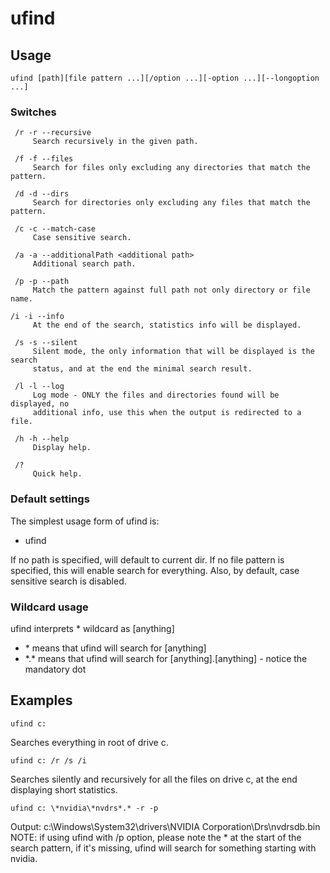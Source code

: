 # ufind

## Usage 
    ufind [path][file pattern ...][/option ...][-option ...][--longoption ...]
### Switches
     /r -r --recursive
         Search recursively in the given path.

     /f -f --files
         Search for files only excluding any directories that match the pattern.

     /d -d --dirs
         Search for directories only excluding any files that match the pattern.

     /c -c --match-case
         Case sensitive search.

     /a -a --additionalPath <additional path>
         Additional search path.

     /p -p --path
         Match the pattern against full path not only directory or file name.
         
    /i -i --info
         At the end of the search, statistics info will be displayed.

     /s -s --silent
         Silent mode, the only information that will be displayed is the search
         status, and at the end the minimal search result.

     /l -l --log
         Log mode - ONLY the files and directories found will be displayed, no
         additional info, use this when the output is redirected to a file.

     /h -h --help
         Display help.

     /?
         Quick help.

### Default settings
The simplest usage form of ufind is: 
* ufind

If no path is specified, will default to current dir.
If no file pattern is specified, this will enable search for everything.
Also, by default, case sensitive search is disabled.

### Wildcard usage
ufind interprets * wildcard as [anything]
* \*   means that ufind will search for [anything]
* \*.* means that ufind will search for [anything].[anything] - notice the mandatory dot

## Examples
    ufind c:
Searches everything in root of drive c.

    ufind c: /r /s /i

Searches silently and recursively for all the files on drive c, at the end displaying short statistics.

    ufind c: \*nvidia\*nvdrs*.* -r -p
Output:  c:\Windows\System32\drivers\NVIDIA Corporation\Drs\nvdrsdb.bin
    NOTE: if using ufind with /p option, please note the * at the start of 
          the search pattern, if it's missing, ufind will search for something 
          starting with nvidia.